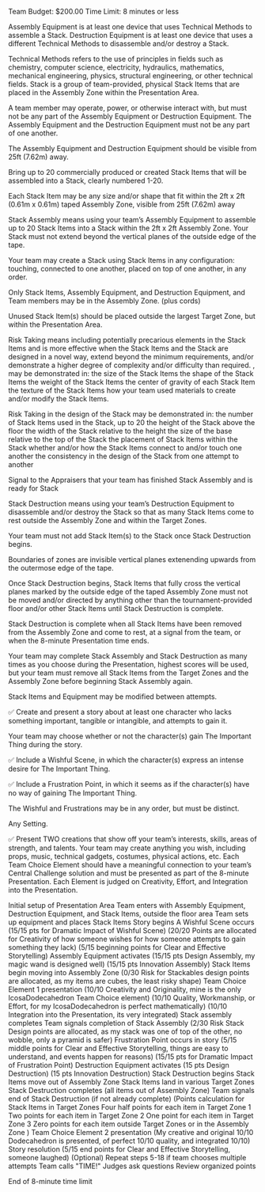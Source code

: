 Team Budget: $200.00
Time Limit: 8 minutes or less

Assembly Equipment is at least one device that uses Technical Methods to assemble a Stack.
Destruction Equipment is at least one device that uses a different Technical Methods to disassemble and/or destroy a Stack.

Technical Methods refers to the use of principles in fields such as chemistry, computer science, electricity, hydraulics, mathematics, mechanical engineering, physics, structural engineering, or other technical fields.
Stack is a group of team-provided, physical Stack Items that are placed in the Assembly Zone within the Presentation Area.

A team member may operate, power, or otherwise interact with, but must not be any part of the Assembly Equipment or Destruction Equipment. 
The Assembly Equipment and the Destruction Equipment must not be any part of one another. 

The Assembly Equipment and Destruction Equipment should be visible from 25ft (7.62m) away.

Bring up to 20 commercially produced or created Stack Items that will be assembled into a Stack, clearly numbered 1-20.

Each Stack Item may be any size and/or shape that fit within the 2ft x 2ft (0.61m x 0.61m) taped Assembly Zone, visible from 25ft (7.62m) away

Stack Assembly means using your team’s Assembly Equipment to assemble up to 20 Stack Items into a Stack within the 2ft x 2ft Assembly Zone.
Your Stack must not extend beyond the vertical planes of the outside edge of the tape.


Your team may create a Stack using Stack Items in any configuration: touching, connected to one another, placed on top of one another, in any order.

Only Stack Items, Assembly Equipment, and Destruction Equipment, and Team members may be in the Assembly Zone. (plus cords)

Unused Stack Item(s) should be placed outside the largest Target Zone, but within the Presentation Area.


Risk Taking means including potentially precarious elements in the Stack Items and is more effective when the Stack Items and the Stack are designed in a novel way, extend beyond the minimum requirements, and/or demonstrate a higher degree of complexity and/or difficulty than required.
, may be demonstrated in:
    the size of the Stack Items
    the shape of the Stack Items
    the weight of the Stack Items
    the center of gravity of each Stack Item
    the texture of the Stack Items
    how your team used materials to create and/or modify the Stack Items.

Risk Taking in the design of the Stack may be demonstrated in:
    the number of Stack Items used in the Stack, up to 20
    the height of the Stack above the floor
    the width of the Stack relative to the height
    the size of the base relative to the top of the Stack
    the placement of Stack Items within the Stack
    whether and/or how the Stack Items connect to and/or touch one another
    the consistency in the design of the Stack from one attempt to another

Signal to the Appraisers that your team has finished Stack Assembly and is ready for Stack

Stack Destruction means using your team’s Destruction Equipment to disassemble and/or destroy the Stack so that as many Stack Items come to rest outside the Assembly Zone and within the Target Zones.

Your team must not add Stack Item(s) to the Stack once Stack Destruction begins. 

Boundaries of zones are invisible vertical planes extenending upwards from the outermose edge of the tape.

Once Stack Destruction begins, Stack Items that fully cross the vertical planes marked by the
outside edge of the taped Assembly Zone must not be moved and/or directed by anything other
than the tournament-provided floor and/or other Stack Items until Stack Destruction is complete.

Stack Destruction is complete when all Stack Items have been removed from the Assembly Zone
and come to rest, at a signal from the team, or when the 8-minute Presentation time ends. 

Your team may complete Stack Assembly and Stack Destruction as many times as you choose during the Presentation, highest scores will be used, but your team must remove all Stack Items from the Target Zones and the Assembly Zone before beginning Stack Assembly again.

Stack Items and Equipment may be modified between attempts.


✅ Create and present a story about at least one character who lacks something important, tangible or intangible, and attempts to gain it.

Your team may choose whether or not the character(s) gain The Important Thing during the story.

✅ Include a Wishful Scene, in which the character(s) express an intense desire for The Important Thing.

✅ Include a Frustration Point, in which it seems as if the character(s) have no way of gaining The Important Thing.

The Wishful and Frustrations may be in any order, but must be distinct.

Any Setting.

✅ Present TWO creations that show off your team’s interests, skills, areas of strength, and talents.
Your team may create anything you wish, including props, music, technical gadgets, costumes, physical actions, etc.
Each Team Choice Element should have a meaningful connection to your team’s Central Challenge solution and must be presented as part of the 8-minute Presentation.
Each Element is judged on Creativity, Effort, and Integration into the Presentation.




Initial setup of Presentation Area
Team enters with Assembly Equipment, Destruction Equipment, and Stack Items, outside the floor area
Team sets up equipment and places Stack Items
Story begins
    A Wishful Scene occurs 
            (15/15 pts for Dramatic Impact of Wishful Scene)
            (20/20 Points are allocated for Creativity of how someone wishes for how someone attempts to gain something they lack)
            (5/15 beginning points for Clear and Effective Storytelling)
        Assembly Equipment activates
            (15/15 pts Design Assembly, my magic wand is designed well)
            (15/15 pts Innovation Assembly)
        Stack Items begin moving into Assembly Zone
            (0/30 Risk for Stackables design points are allocated, as my items are cubes, the least risky shape)
        Team Choice Element 1 presentation
            (10/10 Creativity and Originality, mine is the only IcosaDodecahedron Team Choice element)
            (10/10 Quality, Workmanship, or Effort, for my IcosaDodecahedron is perfect mathematically)
            (10/10 Integration into the Presentation, its very integrated)
        Stack assembly completes
        Team signals completion of Stack Assembly
            (2/30 Risk Stack Design points are allocated, as my stack was one of top of the other, no wobble, only a pyramid is safer)
    Frustration Point occurs in story
        (5/15 middle points for Clear and Effective Storytelling, things are easy to understand, and events happen for reasons)
        (15/15 pts for Dramatic Impact of Frustration Point)
        Destruction Equipment activates
            (15 pts Design Destruction)
            (15 pts Innovation Destruction)
        Stack Destruction begins
        Stack Items move out of Assembly Zone
        Stack Items land in various Target Zones
        Stack Destruction completes (all items out of Assembly Zone)
        Team signals end of Stack Destruction (if not already complete)
        (Points calculation for Stack Items in Target Zones
            Four half points for each item in Target Zone 1
            Two points for each item in Target Zone 2
            One point for each item in Target Zone 3
            Zero points for each item outside Target Zones or in the Assembly Zone
        )
    Team Choice Element 2 presentation
        (My creative and original 10/10 Dodecahedron is presented, of perfect 10/10 quality, and integrated 10/10)
    Story resolution
        (5/15 end points for Clear and Effective Storytelling, someone laughed)
(Optional) Repeat steps 5-18 if team chooses multiple attempts
Team calls "TIME!"
Judges ask questions
Review organized points
    
End of 8-minute time limit